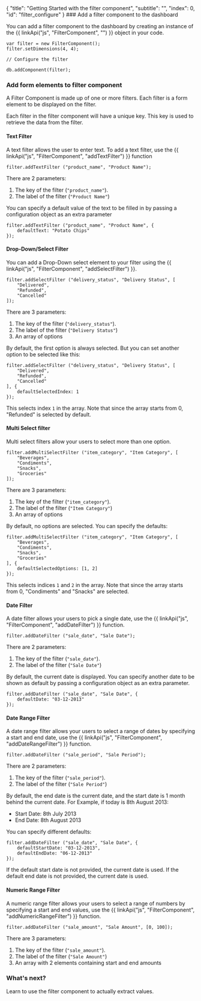 <meta>
{
	"title": "Getting Started with the filter component",
	"subtitle": "",
	"index": 0,
	"id": "filter_configure"
}
</meta>
### Add a filter component to the dashboard

You can add a filter component to the dashboard by creating an instance of the {{ linkApi("js", "FilterComponent", "") }} object in your code.

~~~
var filter = new FilterComponent();
filter.setDimensions(4, 4);

// Configure the filter

db.addComponent(filter);
~~~

### Add form elements to filter component

A Filter Component is made up of one or more filters. Each filter is a form element to be displayed on the filter.

Each filter in the filter component will have a unique key. This key is used to retrieve the data from the filter.

#### Text Filter

A text filter allows the user to enter text. To add a text filter, use the {{ linkApi("js", "FilterComponent", "addTextFilter") }} function

~~~
filter.addTextFilter ("product_name", "Product Name");
~~~

There are 2 parameters:

1. The key of the filter (`"product_name"`).
2. The label of the filter (`"Product Name"`)

You can specify a default value of the text to be filled in by passing a configuration object as an extra parameter

~~~
filter.addTextFilter ("product_name", "Product Name", {
	defaultText: "Potato Chips"
});
~~~

#### Drop-Down/Select Filter

You can add a Drop-Down select element to your filter using the {{ linkApi("js", "FilterComponent", "addSelectFilter") }}.

~~~
filter.addSelectFilter ("delivery_status", "Delivery Status", [
	"Delivered",
	"Refunded",
	"Cancelled"
]);
~~~

There are 3 parameters:

1. The key of the filter (`"delivery_status"`).
2. The label of the filter (`"Delivery Status"`)
3. An array of options

By default, the first option is always selected. But you can set another option to be selected like this:

~~~
filter.addSelectFilter ("delivery_status", "Delivery Status", [
	"Delivered",
	"Refunded",
	"Cancelled"
], {
	defaultSelectedIndex: 1
});
~~~

This selects index `1` in the array. Note that since the array starts from 0, "Refunded" is selected by default.

#### Multi Select filter

Multi select filters allow your users to select more than one option.

~~~
filter.addMultiSelectFilter ("item_category", "Item Category", [
	"Beverages",
	"Condiments",
	"Snacks",
	"Groceries"
]);
~~~

There are 3 parameters:

1. The key of the filter (`"item_category"`).
2. The label of the filter (`"Item Category"`)
3. An array of options 

By default, no options are selected. You can specify the defaults:

~~~
filter.addMultiSelectFilter ("item_category", "Item Category", [
	"Beverages",
	"Condiments",
	"Snacks",
	"Groceries"
], {
	defaultSelectedOptions: [1, 2]
});
~~~

This selects indices `1` and `2` in the array. Note that since the array starts from 0, "Condiments" and "Snacks" are selected.

#### Date Filter

A date filter allows your users to pick a single date, use the {{ linkApi("js", "FilterComponent", "addDateFilter") }} function.

~~~
filter.addDateFilter ("sale_date", "Sale Date");
~~~

There are 2 parameters:

1. The key of the filter (`"sale_date"`).
2. The label of the filter (`"Sale Date"`)

By default, the current date is displayed. You can specify another date to be shown as default by passing a configuration object as an extra parameter.

~~~
filter.addDateFilter ("sale_date", "Sale Date", {
	defaultDate: "03-12-2013"
});
~~~

#### Date Range Filter

A date range filter allows your users to select a range of dates by specifying a start and end date, use the {{ linkApi("js", "FilterComponent", "addDateRangeFilter") }} function.

~~~
filter.addDateFilter ("sale_period", "Sale Period");
~~~

There are 2 parameters:

1. The key of the filter (`"sale_period"`).
2. The label of the filter (`"Sale Period"`)

By default, the end date is the current date, and the start date is 1 month behind the current date. For Example, if today is 8th August 2013:

* Start Date: 8th July 2013
* End Date: 8th August 2013

You can specify different defaults:

~~~
filter.addDateFilter ("sale_date", "Sale Date", {
	defaultStartDate: "03-12-2013",
	defaultEndDate: "06-12-2013"
});
~~~

If the default start date is not provided, the current date is used. If the default end date is not provided, the current date is used.


#### Numeric Range Filter

A numeric range filter allows your users to select a range of numbers by specifying a start and end values, use the {{ linkApi("js", "FilterComponent", "addNumericRangeFilter") }} function.

~~~
filter.addDateFilter ("sale_amount", "Sale Amount", [0, 100]);
~~~

There are 3 parameters:

1. The key of the filter (`"sale_amount"`).
2. The label of the filter (`"Sale Amount"`)
3. An array with 2 elements containing start and end amounts

### What's next?

Learn to use the filter component to actually extract values.
